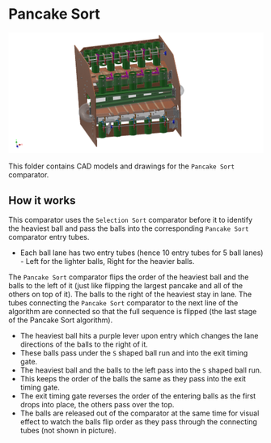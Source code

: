 # Pancake Sort

![logo](https://github.com/jamesrussellt/Ball-Machine/blob/master/Images/Pancake_Assy.png)

This folder contains CAD models and drawings for the `Pancake Sort` comparator.

## How it works

This comparator uses the `Selection Sort` comparator before it to identify the heaviest ball and pass the balls into the corresponding `Pancake Sort` comparator entry tubes.

 * Each ball lane has two entry tubes (hence 10 entry tubes for 5 ball lanes) - Left for the lighter balls, Right for the heavier balls.

The `Pancake Sort` comparator flips the order of the heaviest ball and the balls to the left of it (just like flipping the largest pancake and all of the others on top of it). The balls to the right of the heaviest stay in lane. The tubes connecting the `Pancake Sort` comparator to the next line of the algorithm are connected so that the full sequence is flipped (the last stage of the Pancake Sort algorithm).

 * The heaviest ball hits a purple lever upon entry which changes the lane directions of the balls to the right of it.
 * These balls pass under the `S` shaped ball run and into the exit timing gate.
 * The heaviest ball and the balls to the left pass into the `S` shaped ball run.
 * This keeps the order of the balls the same as they pass into the exit timing gate.
 * The exit timing gate reverses the order of the entering balls as the first drops into place, the others pass over the top.
 * The balls are released out of the comparator at the same time for visual effect to watch the balls flip order as they pass through the connecting tubes (not shown in picture).
